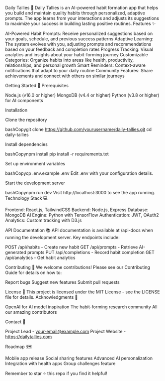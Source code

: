 Daily Tallies 🎯
Daily Tallies is an AI-powered habit formation app that helps you build and maintain quality habits through personalized, adaptive prompts. The app learns from your interactions and adjusts its suggestions to maximize your success in building lasting positive routines.
Features ✨

AI-Powered Habit Prompts: Receive personalized suggestions based on your goals, schedule, and previous success patterns
Adaptive Learning: The system evolves with you, adjusting prompts and recommendations based on your feedback and completion rates
Progress Tracking: Visual analytics and insights about your habit-forming journey
Customizable Categories: Organize habits into areas like health, productivity, relationships, and personal growth
Smart Reminders: Context-aware notifications that adapt to your daily routine
Community Features: Share achievements and connect with others on similar journeys

Getting Started 🚀
Prerequisites

Node.js (v16.0 or higher)
MongoDB (v4.4 or higher)
Python (v3.8 or higher) for AI components

Installation

Clone the repository

bashCopygit clone https://github.com/yourusername/daily-tallies.git
cd daily-tallies

Install dependencies

bashCopynpm install
pip install -r requirements.txt

Set up environment variables

bashCopycp .env.example .env
Edit .env with your configuration details.

Start the development server

bashCopynpm run dev
Visit http://localhost:3000 to see the app running.
Technology Stack 💻

Frontend: React.js, TailwindCSS
Backend: Node.js, Express
Database: MongoDB
AI Engine: Python with TensorFlow
Authentication: JWT, OAuth2
Analytics: Custom tracking with D3.js

API Documentation 📚
API documentation is available at /api-docs when running the development server. Key endpoints include:

POST /api/habits - Create new habit
GET /api/prompts - Retrieve AI-generated prompts
PUT /api/completions - Record habit completion
GET /api/analytics - Get habit analytics

Contributing 🤝
We welcome contributions! Please see our Contributing Guide for details on how to:

Report bugs
Suggest new features
Submit pull requests

License 📄
This project is licensed under the MIT License - see the LICENSE file for details.
Acknowledgments 🙏

OpenAI for AI model inspiration
The habit-forming research community
All our amazing contributors

Contact 📧

Project Lead - your-email@example.com
Project Website - https://dailytallies.com

Roadmap 🗺️

 Mobile app release
 Social sharing features
 Advanced AI personalization
 Integration with health apps
 Group challenges feature

Remember to star ⭐ this repo if you find it helpful!

